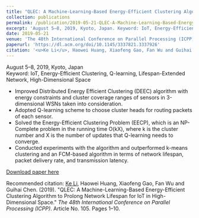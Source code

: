 ```yaml
---
title: "QLEC: A Machine-Learning-Based Energy-Efficient Clustering Algorithm to Prolong Network Lifespan for IoT in High-Dimensional Space"
collection: publications
permalink: /publication/2019-05-21-QLEC-A-Machine-Learning-Based-Energy-Efficient-Clustering-Algorithm-to-Prolong-Network-Lifespan-for-IoT-in-High-Dimensional-Space
excerpt: 'August 5–8, 2019, Kyoto, Japan. Keyword: IoT, Energy-Efficient Clustering, Q-learning, Lifespan-Extended Network, High-Dimensional Space'
date: 2019-05-21
venue: 'The 48th International Conference on Parallel Processing (ICPP)'
paperurl: 'https://dl.acm.org/doi/10.1145/3337821.3337926'
citation: '<u>Ke Li</u>, Haowei Huang, Xiaofeng Gao, Fan Wu and Guihai Chen. (2019). &quot;QLEC: A Machine-Learning-Based Energy-Efficient Clustering Algorithm to Prolong Network Lifespan for IoT in High-Dimensional Space.&quot; <i>The 48th International Conference on Parallel Processing (ICPP)</i>. Article No. 105. Pages 1–10.'
---
```

August 5–8, 2019, Kyoto, Japan  
Keyword: IoT, Energy-Efficient Clustering, Q-learning, Lifespan-Extended Network, High-Dimensional Space

* Improved Distributed Energy Efficient Clustering (DEEC) algorithm with energy constraints and cluster coverage ranges of sensors in 3-dimensional WSNs taken into consideration.
* Adopted Q-learning scheme to choose cluster heads for routing packets of each sensor.
* Solved the Energy-Efficient Clustering Problem (EECP), which is an NP-Complete problem in the running time O(kX), where k is the cluster number and X is the number of updates that Q-learning needs to converge.
* Conducted experiments with the algorithm and outperformed k-means clustering and an FCM-based algorithm in terms of network lifespan, packet delivery rate, and transmission latency.

[Download paper here](https://dl.acm.org/doi/10.1145/3337821.3337926)

Recommended citation: <u>Ke Li</u>, Haowei Huang, Xiaofeng Gao, Fan Wu and Guihai Chen. (2019). &quot;QLEC: A Machine-Learning-Based Energy-Efficient Clustering Algorithm to Prolong Network Lifespan for IoT in High-Dimensional Space.&quot; <i>The 48th International Conference on Parallel Processing (ICPP)</i>. Article No. 105. Pages 1–10.
